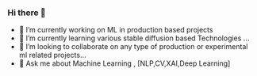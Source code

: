 ### Hi there 👋
- 🔭 I’m currently working on ML in production based projects
- 🌱 I’m currently learning various stable diffusion based Technologies ...
- 🤝 I’m looking to collaborate on any type of production or experimental ml related projects...
- 💬 Ask me about Machine Learning , [NLP,CV,XAI,Deep Learning]

<!--
**udit-rawat/udit-rawat** is a ✨ _special_ ✨ repository because its `README.md` (this file) appears on your GitHub profile.

Here are some ideas to get you started:

- 🔭 I’m currently working on JAX based project on optmisers...
- 🌱 I’m currently learning various machine & deep learning projects  ...
- 👯 I’m looking to collaborate on any type of production or experimental ml related projects...
- 💬 Ask me about Machine Learning , [NLP,CNN,XAI,Deep Learning]
-->
